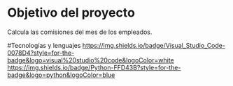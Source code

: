 # Objetivo del proyecto
Calcula las comisiones del mes de los empleados.

#Tecnologías y lenguajes
https://img.shields.io/badge/Visual_Studio_Code-0078D4?style=for-the-badge&logo=visual%20studio%20code&logoColor=white
https://img.shields.io/badge/Python-FFD43B?style=for-the-badge&logo=python&logoColor=blue


